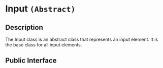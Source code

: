 # Input `(Abstract)`

## Description
The Input class is an abstract class that represents an input element. It is the base class for all input elements.

## Public Interface
```php
```